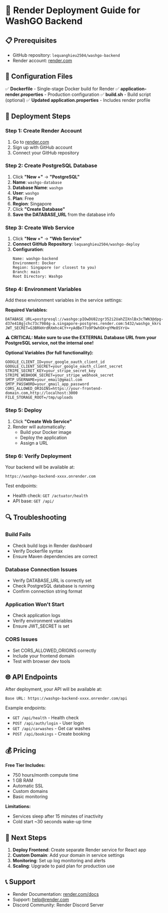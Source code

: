 # 🚀 Render Deployment Guide for WashGO Backend

## 📋 Prerequisites

- GitHub repository: `lequanghieu2504/washgo-backend`
- Render account: [render.com](https://render.com)

## 🔧 Configuration Files

✅ **Dockerfile** - Single-stage Docker build for Render
✅ **application-render.properties** - Production configuration
✅ **build.sh** - Build script (optional)
✅ **Updated application.properties** - Includes render profile

## 🚀 Deployment Steps

### Step 1: Create Render Account
1. Go to [render.com](https://render.com)
2. Sign up with GitHub account
3. Connect your GitHub repository

### Step 2: Create PostgreSQL Database
1. Click **"New +"** → **"PostgreSQL"**
2. **Name**: `washgo-database`
3. **Database Name**: `washgo`
4. **User**: `washgo`
5. **Plan**: Free
6. **Region**: Singapore
7. Click **"Create Database"**
8. **Save the DATABASE_URL** from the database info

### Step 3: Create Web Service
1. Click **"New +"** → **"Web Service"**
2. **Connect GitHub Repository**: `lequanghieu2504/washgo-deploy`
3. **Configuration**:
   ```
   Name: washgo-backend
   Environment: Docker
   Region: Singapore (or closest to you)
   Branch: main
   Root Directory: Washgo
   ```

### Step 4: Environment Variables
Add these environment variables in the service settings:

**Required Variables:**
```env
DATABASE_URL=postgresql://washgo:pIOwDU82zgr352i2UahZIXnlBx3cTWN3@dpg-d37e418gjchc73c7984g-a.singapore-postgres.render.com:5432/washgo_kkrs
JWT_SECRET=G3BRkHrdRXmhc4CY++yAdBe77o9F9whOX+gYMe8SYrU=
```

**⚠️ CRITICAL: Make sure to use the EXTERNAL Database URL from your PostgreSQL service, not the internal one!**

**Optional Variables (for full functionality):**
```env
GOOGLE_CLIENT_ID=your_google_oauth_client_id
GOOGLE_CLIENT_SECRET=your_google_oauth_client_secret
STRIPE_SECRET_KEY=your_stripe_secret_key
STRIPE_WEBHOOK_SECRET=your_stripe_webhook_secret
SMTP_USERNAME=your_email@gmail.com
SMTP_PASSWORD=your_gmail_app_password
CORS_ALLOWED_ORIGINS=https://your-frontend-domain.com,http://localhost:3000
FILE_STORAGE_ROOT=/tmp/uploads
```

### Step 5: Deploy
1. Click **"Create Web Service"**
2. Render will automatically:
   - Build your Docker image
   - Deploy the application
   - Assign a URL

### Step 6: Verify Deployment
Your backend will be available at:
```
https://washgo-backend-xxxx.onrender.com
```

Test endpoints:
- Health check: `GET /actuator/health`
- API base: `GET /api/`

## 🔍 Troubleshooting

### Build Fails
- Check build logs in Render dashboard
- Verify Dockerfile syntax
- Ensure Maven dependencies are correct

### Database Connection Issues
- Verify DATABASE_URL is correctly set
- Check PostgreSQL database is running
- Confirm connection string format

### Application Won't Start
- Check application logs
- Verify environment variables
- Ensure JWT_SECRET is set

### CORS Issues
- Set CORS_ALLOWED_ORIGINS correctly
- Include your frontend domain
- Test with browser dev tools

## 🌐 API Endpoints

After deployment, your API will be available at:
```
Base URL: https://washgo-backend-xxxx.onrender.com/api
```

Example endpoints:
- `GET /api/health` - Health check
- `POST /api/auth/login` - User login
- `GET /api/carwashes` - Get car washes
- `POST /api/bookings` - Create booking

## 💰 Pricing

**Free Tier Includes:**
- 750 hours/month compute time
- 1 GB RAM
- Automatic SSL
- Custom domains
- Basic monitoring

**Limitations:**
- Services sleep after 15 minutes of inactivity
- Cold start ~30 seconds wake-up time

## 🎯 Next Steps

1. **Deploy Frontend**: Create separate Render service for React app
2. **Custom Domain**: Add your domain in service settings
3. **Monitoring**: Set up log monitoring and alerts
4. **Scaling**: Upgrade to paid plan for production use

## 📞 Support

- Render Documentation: [render.com/docs](https://render.com/docs)
- Support: help@render.com
- Discord Community: Render Discord Server